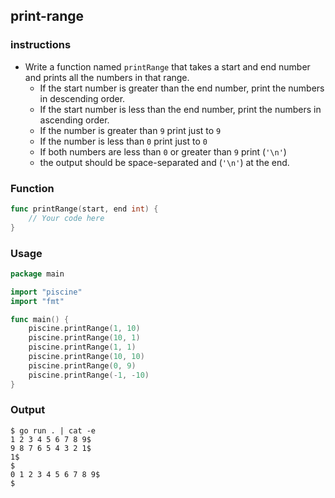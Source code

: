 ## print-range 

### instructions

- Write a function named `printRange` that takes a start and end number and prints all the numbers in that range.
    - If the start number is greater than the end number, print the numbers in descending order.
    - If the start number is less than the end number, print the numbers in ascending order.
    - If the number is greater than `9` print just to `9`
    - If the number is less than `0` print just to `0`
    - If both numbers are less than `0` or greater than `9` print (`'\n'`)
    - the output should be space-separated and (`'\n'`) at the end.

### Function
```go
func printRange(start, end int) {
    // Your code here
}
```
### Usage
```go
package main

import "piscine"
import "fmt"

func main() {
    piscine.printRange(1, 10)
    piscine.printRange(10, 1)
    piscine.printRange(1, 1)
    piscine.printRange(10, 10)
    piscine.printRange(0, 9)
    piscine.printRange(-1, -10)
}
```

### Output
```console
$ go run . | cat -e
1 2 3 4 5 6 7 8 9$
9 8 7 6 5 4 3 2 1$
1$
$
0 1 2 3 4 5 6 7 8 9$
$
```
